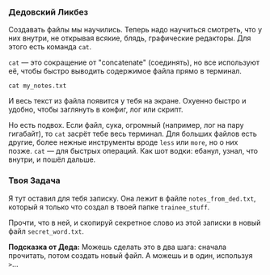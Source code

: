 ### Дедовский Ликбез

Создавать файлы мы научились. Теперь надо научиться смотреть, что у них внутри, не открывая всякие, блядь, графические редакторы. Для этого есть команда `cat`.

`cat` — это сокращение от "concatenate" (соединять), но все используют её, чтобы быстро выводить содержимое файла прямо в терминал.

`cat my_notes.txt`

И весь текст из файла появится у тебя на экране. Охуенно быстро и удобно, чтобы заглянуть в конфиг, лог или скрипт.

Но есть подвох. Если файл, сука, огромный (например, лог на пару гигабайт), то `cat` засрёт тебе весь терминал. Для больших файлов есть другие, более нежные инструменты вроде `less` или `more`, но о них позже. `cat` — для быстрых операций. Как шот водки: ебанул, узнал, что внутри, и пошёл дальше.

### Твоя Задача

Я тут оставил для тебя записку. Она лежит в файле `notes_from_ded.txt`, который я только что создал в твоей папке `trainee_stuff`.

Прочти, что в ней, и скопируй секретное слово из этой записки в новый файл `secret_word.txt`.

**Подсказка от Деда:** Можешь сделать это в два шага: сначала прочитать, потом создать новый файл. А можешь и в один, используя `>`...